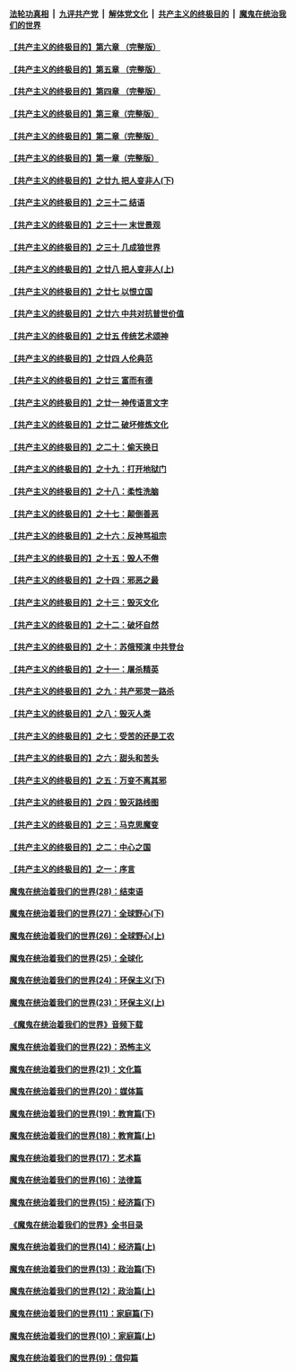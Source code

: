 ####  [法轮功真相](../../../../basic/blob/master/README.md?t=06081201) &nbsp;|&nbsp; [九评共产党](../../../../9ping.md/blob/master/README.md?t=06081201) &nbsp;|&nbsp; [解体党文化](../../../../jtdwh.md/blob/master/README.md?t=06081201)  &nbsp;|&nbsp; [共产主义的终极目的](../../../../gczydzjmd.md/blob/master/README.md?t=06081201) &nbsp;|&nbsp; [魔鬼在统治我们的世界](../../../../mgztzwmdsj.md/blob/master/README.md?t=06081201) 

#### [【共产主义的终极目的】第六章 （完整版）](../pages/nsc422/n11428913.md?t=06081201) 

#### [【共产主义的终极目的】第五章 （完整版）](../pages/nsc422/n11428912.md?t=06081201) 

#### [【共产主义的终极目的】第四章 （完整版）](../pages/nsc422/n11428907.md?t=06081201) 

#### [【共产主义的终极目的】第三章（完整版）](../pages/nsc422/n11428848.md?t=06081201) 

#### [【共产主义的终极目的】第二章（完整版）](../pages/nsc422/n11428831.md?t=06081201) 

#### [【共产主义的终极目的】第一章（完整版）](../pages/nsc422/n11417651.md?t=06081201) 

#### [【共产主义的终极目的】之廿九 把人变非人(下)](../pages/nsc422/n11344140.md?t=06081201) 

#### [【共产主义的终极目的】之三十二 结语](../pages/nsc422/n11360535.md?t=06081201) 

#### [【共产主义的终极目的】之三十一 末世景观](../pages/nsc422/n11351129.md?t=06081201) 

#### [【共产主义的终极目的】之三十 几成狼世界](../pages/nsc422/n11348280.md?t=06081201) 

#### [【共产主义的终极目的】之廿八 把人变非人(上)](../pages/nsc422/n11340492.md?t=06081201) 

#### [【共产主义的终极目的】之廿七 以恨立国](../pages/nsc422/n11336944.md?t=06081201) 

#### [【共产主义的终极目的】之廿六 中共对抗普世价值](../pages/nsc422/n11324785.md?t=06081201) 

#### [【共产主义的终极目的】之廿五 传统艺术颂神](../pages/nsc422/n11296396.md?t=06081201) 

#### [【共产主义的终极目的】之廿四 人伦典范](../pages/nsc422/n11296397.md?t=06081201) 

#### [【共产主义的终极目的】之廿三 富而有德](../pages/nsc422/n11283598.md?t=06081201) 

#### [【共产主义的终极目的】之廿一 神传语言文字](../pages/nsc422/n11263265.md?t=06081201) 

#### [【共产主义的终极目的】之廿二 破坏修炼文化](../pages/nsc422/n11245728.md?t=06081201) 

#### [【共产主义的终极目的】之二十：偷天换日](../pages/nsc422/n11238846.md?t=06081201) 

#### [【共产主义的终极目的】之十九：打开地狱门](../pages/nsc422/n11206376.md?t=06081201) 

#### [【共产主义的终极目的】之十八：柔性洗脑](../pages/nsc422/n11199994.md?t=06081201) 

#### [【共产主义的终极目的】之十七：颠倒善恶](../pages/nsc422/n11179782.md?t=06081201) 

#### [【共产主义的终极目的】之十六：反神骂祖宗](../pages/nsc422/n11166798.md?t=06081201) 

#### [【共产主义的终极目的】之十五：毁人不倦](../pages/nsc422/n11166792.md?t=06081201) 

#### [【共产主义的终极目的】之十四：邪恶之最](../pages/nsc422/n11150249.md?t=06081201) 

#### [【共产主义的终极目的】之十三：毁灭文化](../pages/nsc422/n11135227.md?t=06081201) 

#### [【共产主义的终极目的】之十二：破坏自然](../pages/nsc422/n11135214.md?t=06081201) 

#### [【共产主义的终极目的】之十：苏俄预演 中共登台](../pages/nsc422/n11118424.md?t=06081201) 

#### [【共产主义的终极目的】之十一：屠杀精英](../pages/nsc422/n11118442.md?t=06081201) 

#### [【共产主义的终极目的】之九：共产邪灵一路杀](../pages/nsc422/n11114139.md?t=06081201) 

#### [【共产主义的终极目的】之八：毁灭人类](../pages/nsc422/n11108503.md?t=06081201) 

#### [【共产主义的终极目的】之七：受苦的还是工农](../pages/nsc422/n11101809.md?t=06081201) 

#### [【共产主义的终极目的】之六：甜头和苦头](../pages/nsc422/n11096971.md?t=06081201) 

#### [【共产主义的终极目的】之五：万变不离其邪](../pages/nsc422/n11091285.md?t=06081201) 

#### [【共产主义的终极目的】之四：毁灭路线图](../pages/nsc422/n11086284.md?t=06081201) 

#### [【共产主义的终极目的】之三：马克思魔变](../pages/nsc422/n11061941.md?t=06081201) 

#### [【共产主义的终极目的】之二：中心之国](../pages/nsc422/n11047728.md?t=06081201) 

#### [【共产主义的终极目的】之一：序言](../pages/nsc422/n11086077.md?t=06081201) 

#### [魔鬼在统治着我们的世界(28)：结束语](../pages/nsc422/n10936246.md?t=06081201) 

#### [魔鬼在统治着我们的世界(27)：全球野心(下)](../pages/nsc422/n10928319.md?t=06081201) 

#### [魔鬼在统治着我们的世界(26)：全球野心(上)](../pages/nsc422/n10900318.md?t=06081201) 

#### [魔鬼在统治着我们的世界(25)：全球化](../pages/nsc422/n10788205.md?t=06081201) 

#### [魔鬼在统治着我们的世界(24)：环保主义(下)](../pages/nsc422/n10695307.md?t=06081201) 

#### [魔鬼在统治着我们的世界(23)：环保主义(上)](../pages/nsc422/n10688613.md?t=06081201) 

#### [《魔鬼在统治着我们的世界》音频下载](../pages/nsc422/n10635553.md?t=06081201) 

#### [魔鬼在统治着我们的世界(22)：恐怖主义](../pages/nsc422/n10614727.md?t=06081201) 

#### [魔鬼在统治着我们的世界(21)：文化篇](../pages/nsc422/n10597706.md?t=06081201) 

#### [魔鬼在统治着我们的世界(20)：媒体篇](../pages/nsc422/n10586579.md?t=06081201) 

#### [魔鬼在统治着我们的世界(19)：教育篇(下)](../pages/nsc422/n10564808.md?t=06081201) 

#### [魔鬼在统治着我们的世界(18)：教育篇(上)](../pages/nsc422/n10526970.md?t=06081201) 

#### [魔鬼在统治着我们的世界(17)：艺术篇](../pages/nsc422/n10499093.md?t=06081201) 

#### [魔鬼在统治着我们的世界(16)：法律篇](../pages/nsc422/n10485969.md?t=06081201) 

#### [魔鬼在统治着我们的世界(15)：经济篇(下)](../pages/nsc422/n10469975.md?t=06081201) 

#### [《魔鬼在统治着我们的世界》全书目录](../pages/nsc422/n10464261.md?t=06081201) 

#### [魔鬼在统治着我们的世界(14)：经济篇(上)](../pages/nsc422/n10457370.md?t=06081201) 

#### [魔鬼在统治着我们的世界(13)：政治篇(下)](../pages/nsc422/n10448270.md?t=06081201) 

#### [魔鬼在统治着我们的世界(12)：政治篇(上)](../pages/nsc422/n10444576.md?t=06081201) 

#### [魔鬼在统治着我们的世界(11)：家庭篇(下)](../pages/nsc422/n10440961.md?t=06081201) 

#### [魔鬼在统治着我们的世界(10)：家庭篇(上)](../pages/nsc422/n10435448.md?t=06081201) 

#### [魔鬼在统治着我们的世界(9)：信仰篇](../pages/nsc422/n10432159.md?t=06081201) 

